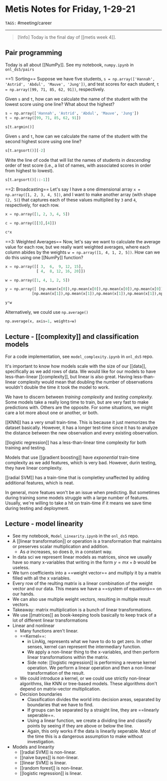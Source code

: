 # Metis Notes for Friday, 1-29-21
`TAGS:` #meeting/career

---
> [!info]
> Today is the final day of [[metis week 4]].

## Pair programming
Today is all about [[NumPy]]. See my notebook, `numpy.ipynb` in `onl_ds5/pairs`

==1: Sorting==
Suppose we have five students, 
`s = np.array(['Hannah', 'Astrid', 'Abdul', 'Mauve', 'Jung'])`, and test scores for each student, `t = np.array([99, 71, 85, 62, 91])`, respectively.

Given `s` and `t`, how can we calculate the name of the student with the lowest score using one line? What about the highest?
```python
s = np.array(['Hannah', 'Astrid', 'Abdul', 'Mauve', 'Jung'])
t = np.array([99, 71, 85, 62, 91])

s[t.argmin()]
```

Given `s` and `t`, how can we calculate the name of the student with the second highest score using one line?
```python
s[t.argsort()][-2]
```

Write the line of code that will list the names of students in _descending_ order of test score (i.e., a list of names, with associated scores in order from highest to lowest).
```python
s[t.argsort()[::-1]]
```

==2: Broadcasting==
Let's say I have a one dimensional array `x = np.array([1, 2, 3, 4, 5])`, and I want to make another array (with shape `(2, 5)`) that captures each of these values multiplied by `3` and `4`, respectively, for each row.
```python
x = np.array([1, 2, 3, 4, 5])

c = np.array([[3],[4]])

c*x
```

==3: Weighted Averages==
Now, let's say we want to calculate the average value for each row, but we really want weighted averages, where each column abides by the weights `w = np.array([1, 4, 1, 2, 5])`. How can we do this using one [[NumPy]] function?
```python
x = np.array([[ 3,  6,  9, 12, 15],
              [ 4,  8, 12, 16, 20]])

w = np.array([1, 4, 1, 2, 5])

y = np.array([ [np.mean(x[0]),np.mean(x[0]),np.mean(x[0]),np.mean(x[0]),np.mean(x[0])],
			[np.mean(x[1]),np.mean(x[1]),np.mean(x[1]),np.mean(x[1]),np.mean(x[1])] ])

y*w
```

Alternatively, we could use `np.average()`
```python
np.average(x, axis=1, weights=w)
```

## Lecture - [[complexity]] and classification models
For a code implementation, see  `model_complexity.ipynb` in `onl_ds5` repo.

It's important to know how models scale with the size of our [[data]], specifically as we add rows of data. We would like for our models to have less-than-linear [[complexity]], but linear is also great. Having less-than-linear complexity would mean that doubling the number of observations wouldn't double the time it took the model to work. 

We have to discern between *training complexity* and *testing complexity.* Some models take a really long time to train, but are very fast to make predictions with. Others are the opposite. For some situations, we might care a lot more about one or another, or both.

[[KNN]] has a very small train-time. This is because it just memorizes the dataset basically. However, it has a longer test-time since it has to analyze the distance between the new observation and every existing observation.

[[logistic regression]] has a less-than-linear time complexity for both training and testing.

Models that use [[gradient boosting]] have *exponential* train-time complexity as we add features, which is very bad. However, durin testing, they have linear complexity. 

[[radial SVM]] has a train-time that is completley unaffected by adding additional features, which is neat.

In general, more featues won't be an issue when predicting. But sometimes during training some models struggle with a large number of features. Usually, we're willing to take a hit on train-time if it means we save time during testing and deployment.

## Lecture - model linearity
- See my notebook, `Model_Linearity.ipynb` in the `onl_ds5` repo.
- A [[linear transformation]] or operation is a transformation that maintains or preserves scalar multiplication and addition.
	- As *a* increases, so does *b*, in a constant way. 
- In data sci we represent linear models as matrices, since we usually have so many x-variables that writing in the form $y=mx+b$ would be useless. 
- We turn coefficients into a ==weight vector== and multiply it by a matrix filled with all the x variables. 
- Every row of the reulting matrix is a linear combination of the weight vector and our data. This means we have a ==system of equations== on our hands.
- We can also use multiple weight vectors, resulting in multiple result vectors. 
- Takeaway: matrix multiplication is a bunch of linear transformations. 
- We use [[matrices]] as book-keeping tools basically to keep track of a lot of different linear transformations
- Linear and nonlinear
	- Many functions aren't linear. 
	- ==Kernel==:
		-  in LinAlg, represents what we have to do to get zero. In other senses, kernel can represent the intermediary function. 
		- We apply a non-linear thing to the x-variables, and then perform linear transformations within the matrix. 
		- Side note: [[logistic regression]] is performing a reverse kernel operation. We perform a linear operation and then a non-linear transformation of the result. 
	- We could introduce a kernel, or we could use strictly non-linear algorithms, like KNN or tree-based models. These algorithms don't depend on matrix-vector multiplication. 
	- Decision boundaries
		- Classification divides the world into decision areas, separated by boundaries that we have to find. 
		- If groups can be separated by a straight line, they are ==linearly seperable==. 
		- Using a linear function, we create a dividing line and classify points by seeing if they are above or below the line. 
		- Again, this only works if the data is linearlly seperable. Most of the time this is a dangerous assumption to make without investigation. 
- Models and linearity
	- [[radial SVM]] is non-linear.
	- [[naive bayes]] is non-linear. 
	- [[linear SVM]] is linear.
	- [[random forest]] is non-linear.
	- [[logistic regression]] is linear. 